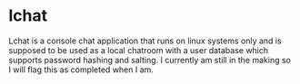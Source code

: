 # lchat
Lchat is a console chat application that runs on linux systems only and is supposed to be used as a local chatroom with a user database which supports password hashing and salting. I currently am still in the making so I will flag this as completed when I am.
